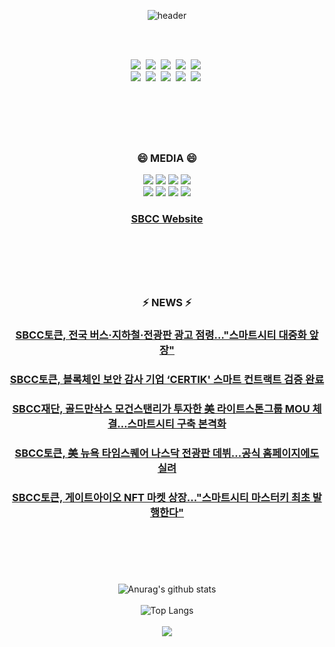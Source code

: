 <div align="center">

![header](https://capsule-render.vercel.app/api?type=waving&color=auto&height=300&section=header&text=Smart%20Block%20Chain%20City&fontSize=70&animation=fadeIn&fontAlignY=38&desc=&descAlignY=51&descAlign=62)
  
<br>
<br>
  
<p align="center">
  <img src="https://img.shields.io/badge/Python-3766AB?style=flat-square&logo=Python&logoColor=white"/></a>&nbsp 
  <img src="https://img.shields.io/badge/Java-007396?style=flat-square&logo=Java&logoColor=white"/></a>&nbsp
  <img src="https://img.shields.io/badge/Django-092E20?style=flat-square&logo=Django&logoColor=white"/></a>&nbsp
  <img src="https://img.shields.io/badge/C-A8B9CC?style=flat-square&logo=C&logoColor=white"/></a>&nbsp 
  <img src="https://img.shields.io/badge/Javascript-ffb13b?style=flat-square&logo=javascript&logoColor=white"/></a>&nbsp
  <br>
  <img src="https://img.shields.io/badge/css-1572B6?style=flat-square&logo=css3&logoColor=white"/></a>&nbsp 
  <img src="https://img.shields.io/badge/SpringBoot-6DB33F?style=flat-square&logo=Spring&logoColor=white"/></a>&nbsp 
  <img src="https://img.shields.io/badge/C++-00599C?style=flat-square&logo=C%2B%2B&logoColor=white"/></a>&nbsp 
  <img src="https://img.shields.io/badge/Mysql-E6B91E?style=flat-square&logo=MySql&logoColor=white"/></a>&nbsp 
  <img src="https://img.shields.io/badge/aws-333664?style=flat-square&logo=amazon-aws&logoColor=white"/></a>&nbsp  
</p>

<br>

#
<br>
<h3 align="center"> 😄 MEDIA 😄 </h3>
<p align="center">
  <a href="https://twitter.com/SBCC_Blockchain"><img src="https://img.shields.io/badge/Twitter-1DA1F2?style=flat-square&logo=Twitter&logoColor=white"/></a>
  <a href="https://open.kakao.com/o/gnZrrZ6d"><img src="https://img.shields.io/badge/KakaoTalk-FFCD00?style=flat-square&logo=KakaoTalk&logoColor=white"/></a>
  <a href="https://medium.com/@sbccblokchain"><img src="https://img.shields.io/badge/Medium-000000?style=flat-square&logo=Medium&logoColor=white"/></a>
  <a href="https://t.me/sbcc_official"><img src="https://img.shields.io/badge/Telegram-26A5E4?style=flat-square&logo=Telegram&logoColor=white"/></a>
  <br>
  <a href="https://opensea.io/collection/sbcc-collection"><img src="https://img.shields.io/badge/OpenSea-2081E2?style=flat-square&logo=OpenSea&logoColor=white"/></a>
  <a href="https://discord.gg/FY8T8YudAV"><img src="https://img.shields.io/badge/Discord-5865F2?style=flat-square&logo=Discord&logoColor=white"/></a>
  <a href="https://www.youtube.com/channel/UCo56zfCfTVd7UHoHnDxKGcQ"><img src="https://img.shields.io/badge/YouTube-FF0000?style=flat-square&logo=YouTube&logoColor=white"/></a>
  <a href="https://www.instagram.com/sbcc_blockchain/"><img src="https://img.shields.io/badge/Instagram-E4405F?style=flat-square&logo=Instagram&logoColor=white"/></a>
</p>

  <h3 align="center"><a href="https://www.sbcc.world/">SBCC Website</a></h3>
  <br>
  
#
<br>
<h3 align="center"> ⚡ NEWS ⚡</h3>
<h3 align="center"><a href="http://coinreaders.com/31743">SBCC토큰, 전국 버스·지하철·전광판 광고 점령…"스마트시티 대중화 앞장"</a></h3>
<h3 align="center"><a href="https://www.it-b.co.kr/news/articleView.html?idxno=59279">SBCC토큰, 블록체인 보안 감사 기업 ‘CERTIK' 스마트 컨트랙트 검증 완료</a></h3>
<h3 align="center"><a href="http://www.it-b.co.kr/news/articleView.html?idxno=58743">SBCC재단, 골드만삭스 모건스탠리가 투자한 美 라이트스톤그룹 MOU 체결…스마트시티 구축 본격화</a></h3>
<h3 align="center"><a href="http://coinreaders.com/27899">SBCC토큰, 美 뉴욕 타임스퀘어 나스닥 전광판 데뷔...공식 홈페이지에도 실려</a></h3>
<h3 align="center"><a href="http://coinreaders.com/27680">SBCC토큰, 게이트아이오 NFT 마켓 상장..."스마트시티 마스터키 최초 발행한다"</a></h3>

<br>

#
<br>

![Anurag's github stats](https://github-readme-stats.vercel.app/api?username=SBCC-World&show_icons=true&theme=tokyonight)
<br>
<br>
![Top Langs](https://github-readme-stats.vercel.app/api/top-langs/?username=SBCC-World&layout=compact&theme=tokyonight)
<br>
<br>
<img src="https://ghchart.rshah.org/219138/SBCC-World"/>
</div>
